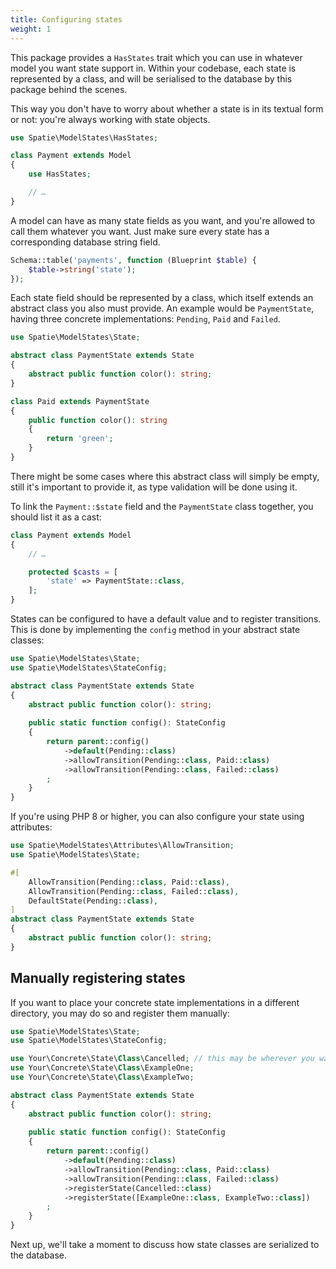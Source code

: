 ```yaml
---
title: Configuring states
weight: 1
---
```


This package provides a `HasStates` trait which you can use in whatever model you want state support in. Within your codebase, each state is represented by a class, and will be serialised to the database by this package behind the scenes.

This way you don't have to worry about whether a state is in its textual form or not: you're always working with state objects.

```php
use Spatie\ModelStates\HasStates;

class Payment extends Model
{
    use HasStates;

    // …
}
```

A model can have as many state fields as you want, and you're allowed to call them whatever you want. Just make sure every state has a corresponding database string field.

```php
Schema::table('payments', function (Blueprint $table) {
    $table->string('state');
});
```

Each state field should be represented by a class, which itself extends an abstract class you also must provide. An example would be `PaymentState`, having three concrete implementations: `Pending`, `Paid` and `Failed`.

```php
use Spatie\ModelStates\State;

abstract class PaymentState extends State
{
    abstract public function color(): string;
}
```

```php
class Paid extends PaymentState
{
    public function color(): string
    {
        return 'green';
    }
}
```

There might be some cases where this abstract class will simply be empty, still it's important to provide it, as type validation will be done using it.

To link the `Payment::$state` field and the `PaymentState` class together, you should list it as a cast:

```php
class Payment extends Model
{
    // …

    protected $casts = [
        'state' => PaymentState::class,
    ];
}
```

States can be configured to have a default value and to register transitions. This is done by implementing the `config` method in your abstract state classes:

```php
use Spatie\ModelStates\State;
use Spatie\ModelStates\StateConfig;

abstract class PaymentState extends State
{
    abstract public function color(): string;
    
    public static function config(): StateConfig
    {
        return parent::config()
            ->default(Pending::class)
            ->allowTransition(Pending::class, Paid::class)
            ->allowTransition(Pending::class, Failed::class)
        ;
    }
}
```

If you're using PHP 8 or higher, you can also configure your state using attributes:

```php
use Spatie\ModelStates\Attributes\AllowTransition;
use Spatie\ModelStates\State;

#[
    AllowTransition(Pending::class, Paid::class),
    AllowTransition(Pending::class, Failed::class),
    DefaultState(Pending::class),
]
abstract class PaymentState extends State
{
    abstract public function color(): string;
}
```

## Manually registering states
If you want to place your concrete state implementations in a different directory, you may do so and register them manually:

```php
use Spatie\ModelStates\State;
use Spatie\ModelStates\StateConfig;

use Your\Concrete\State\Class\Cancelled; // this may be wherever you want
use Your\Concrete\State\Class\ExampleOne;
use Your\Concrete\State\Class\ExampleTwo;

abstract class PaymentState extends State
{
    abstract public function color(): string;
    
    public static function config(): StateConfig
    {
        return parent::config()
            ->default(Pending::class)
            ->allowTransition(Pending::class, Paid::class)
            ->allowTransition(Pending::class, Failed::class)
            ->registerState(Cancelled::class)
            ->registerState([ExampleOne::class, ExampleTwo::class])
        ;
    }
}
```

Next up, we'll take a moment to discuss how state classes are serialized to the database.
